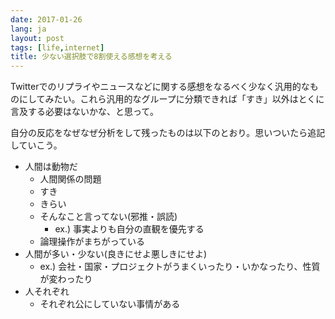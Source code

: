 ```yaml
---
date: 2017-01-26
lang: ja
layout: post
tags: [life,internet]
title: 少ない選択肢で8割使える感想を考える
---
```

Twitterでのリプライやニュースなどに関する感想をなるべく少なく汎用的なものにしてみたい。これら汎用的なグループに分類できれば「すき」以外はとくに言及する必要はないかな、と思って。

自分の反応をなぜなぜ分析をして残ったものは以下のとおり。思いついたら追記していこう。

- 人間は動物だ
    - 人間関係の問題
    - すき
    - きらい
    - そんなこと言ってない(邪推・誤読)
        - ex.) 事実よりも自分の直観を優先する
    - 論理操作がまちがっている
- 人間が多い・少ない(良きにせよ悪しきにせよ)
    - ex.) 会社・国家・プロジェクトがうまくいったり・いかなったり、性質が変わったり
- 人それぞれ
    - それぞれ公にしていない事情がある
